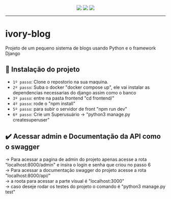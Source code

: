 <p align="center">
<img src="http://img.shields.io/static/v1?label=STATUS&message=%20CONCLUIDO&color=GREEN&style=for-the-badge"/>
<img src="https://img.shields.io/badge/Django-REST%20FRAMEWORK-green"/>
<img src="https://img.shields.io/badge/Next-black?style=for-the-badge&logo=next.js&logoColor=white"/>
</p>
<hr>

# ivory-blog
Projeto de um pequeno sistema de blogs usando Python e o framework Django

## :hammer: Instalação do projeto
- `1º passo`: Clone o repostorio na sua maquina.
- `2º passo`: Suba o docker "docker compose up", ele vai instalar as dependencias necessarias do django assim como o banco
- `3º passo`: entre na pasta frontend "cd frontend/"
- `4º passo`: rode o "npm install"
- `5º passo`: para subir o servidor de front "npm run dev"
- `6º passo`: Crie um Superusuário -> "python3 manage.py createsuperuser"

## ✔️ Acessar admin e Documentação da API como o swagger
-> Para acessar a pagina de admin do projeto apenas acesse a rota "localhost:8000/admin" e insira o login e senha que criou no passo 6<br>
-> Para acessar a documentação swagger do projeto acesse a rota "localhost:8000/api/"<br>
-> a roota para acessar a parte visual é "localhost:3000" <br>
-> caso deseje rodar os testes do projeto o comando é "python3 manage.py test"

